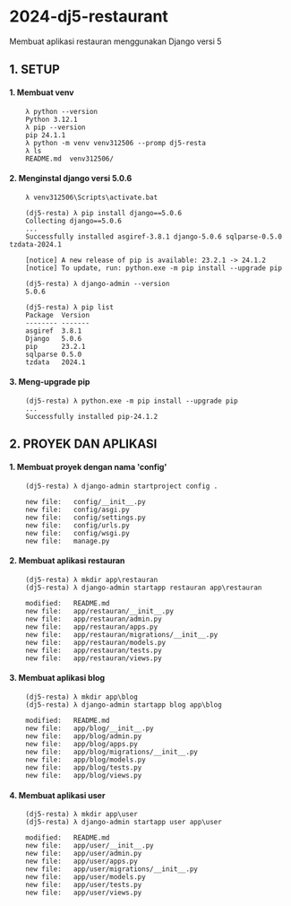 # 2024-dj5-restaurant
Membuat aplikasi restauran menggunakan Django versi 5


## 1. SETUP


#### 1. Membuat venv

        λ python --version
        Python 3.12.1
        λ pip --version
        pip 24.1.1 
        λ python -m venv venv312506 --promp dj5-resta
        λ ls
        README.md  venv312506/


#### 2. Menginstal django versi 5.0.6

        λ venv312506\Scripts\activate.bat

        (dj5-resta) λ pip install django==5.0.6
        Collecting django==5.0.6
        ...
        Successfully installed asgiref-3.8.1 django-5.0.6 sqlparse-0.5.0 tzdata-2024.1

        [notice] A new release of pip is available: 23.2.1 -> 24.1.2
        [notice] To update, run: python.exe -m pip install --upgrade pip

        (dj5-resta) λ django-admin --version
        5.0.6

        (dj5-resta) λ pip list
        Package  Version
        -------- -------
        asgiref  3.8.1
        Django   5.0.6
        pip      23.2.1
        sqlparse 0.5.0
        tzdata   2024.1


#### 3. Meng-upgrade pip

        (dj5-resta) λ python.exe -m pip install --upgrade pip
        ...
        Successfully installed pip-24.1.2



## 2. PROYEK DAN APLIKASI


#### 1. Membuat proyek dengan nama 'config'

        (dj5-resta) λ django-admin startproject config .

        new file:   config/__init__.py
        new file:   config/asgi.py
        new file:   config/settings.py
        new file:   config/urls.py
        new file:   config/wsgi.py
        new file:   manage.py


#### 2. Membuat aplikasi restauran

        (dj5-resta) λ mkdir app\restauran
        (dj5-resta) λ django-admin startapp restauran app\restauran

        modified:   README.md
        new file:   app/restauran/__init__.py
        new file:   app/restauran/admin.py
        new file:   app/restauran/apps.py
        new file:   app/restauran/migrations/__init__.py
        new file:   app/restauran/models.py
        new file:   app/restauran/tests.py
        new file:   app/restauran/views.py


#### 3. Membuat aplikasi blog

        (dj5-resta) λ mkdir app\blog
        (dj5-resta) λ django-admin startapp blog app\blog

        modified:   README.md
        new file:   app/blog/__init__.py
        new file:   app/blog/admin.py
        new file:   app/blog/apps.py
        new file:   app/blog/migrations/__init__.py
        new file:   app/blog/models.py
        new file:   app/blog/tests.py
        new file:   app/blog/views.py


#### 4. Membuat aplikasi user

        (dj5-resta) λ mkdir app\user
        (dj5-resta) λ django-admin startapp user app\user

        modified:   README.md
        new file:   app/user/__init__.py
        new file:   app/user/admin.py
        new file:   app/user/apps.py
        new file:   app/user/migrations/__init__.py
        new file:   app/user/models.py
        new file:   app/user/tests.py
        new file:   app/user/views.py
